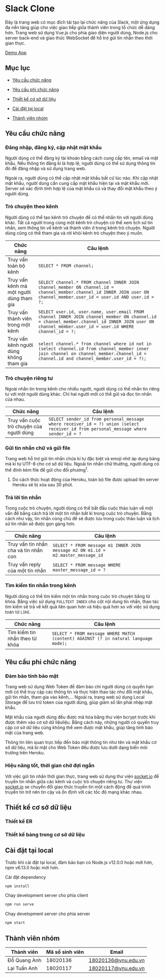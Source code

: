# Slack Clone

Đây là trang web có mục đích tái tạo lại chức năng của Slack, một ứng dụng đa nền tảng giúp cho việc giao tiếp giữa thành viên trong tổ chức dễ dàng hơn. Trang web sử dụng Vue.js cho phía giao diện người dùng, Node.js cho server back-end và giao thức WebSocket để hỗ trợ gửi tin nhắn theo thời gian thực.

[Demo App](https://chat-application-uet.herokuapp.com/)

## Mục lục

- [Yêu cầu chức năng](#functional-requirements)

- [Yêu cầu phi chức năng](#non-functional-requirements)

- [Thiết kế cơ sở dữ liệu](#database-design)

- [Cài đặt tại local](#setup)

- [Thành viên nhóm](#project-members)

## Yêu cầu chức năng <a id="functional-requirements"></a>

### Đăng nhập, đăng ký, cập nhật mật khẩu

Người dùng có thể đăng ký tài khoản bằng cách cung cấp tên, email và mật khẩu. Nếu thông tin đăng kí là hợp lệ, người dùng có thể sử dụng thông tin đó để đăng nhập và sử dụng trang web.

Ngoài ra, người dùng có thể cập nhật mật khẩu bất cứ lúc nào. Khi cập nhật mật khẩu, người dùng cần cung cấp mật khẩu hiện tại và mật khẩu mới. Server sẽ xác định tính hợp lệ của mật khẩu cũ và thay đổi mật khẩu theo ý người dùng.

### Trò chuyện theo kênh

Người dùng có thể tạo kênh trò chuyện để có thể nhắn tin với người dùng khác. Tất cả người trong cùng một kênh trò chuyện có thể xem lịch sử tin nhắn, xem thông tin về kênh và thành viên ở trong kênh trò chuyện. Người dùng cũng có thể tham gia và rời khỏi kênh trò chuyện theo ý muốn.

| Chức năng                                | Câu lệnh                                                                                                                                                                                           |
| ---------------------------------------- | -------------------------------------------------------------------------------------------------------------------------------------------------------------------------------------------------- |
| Truy vấn toàn bộ kênh                    | `SELECT * FROM channel;`                                                                                                                                                                           |
| Truy vấn kênh mà một người dùng tham gia | `SELECT channel.* FROM channel INNER JOIN channel_member ON channel.id = channel_member.channel_id INNER JOIN user ON channel_member.user_id = user.id AND user.id = ?;`                           |
| Truy vấn thành viên trong một kênh       | `SELECT user.id, user.name, user.email FROM channel INNER JOIN channel_member ON channel.id = channel_member.channel_id INNER JOIN user ON channel_member.user_id = user.id WHERE channel_id = ?;` |
| Truy vấn kênh người dùng không tham gia  | `select channel.* from channel where id not in (select channel.id from channel_member inner join channel on channel_member.channel_id = channel.id and channel_member.user_id = ?);`               |

### Trò chuyện riêng tư

Ngoài nhắn tin trong kênh cho nhiều người, người dùng có thể nhắn tin riêng tư với một người dùng khác. Chỉ hai người mới có thể gửi và đọc tin nhắn của nhau.

| Chức năng                               | Câu lệnh                                                                                                                            |
| --------------------------------------- | ----------------------------------------------------------------------------------------------------------------------------------- |
| Truy vấn cuộc trò chuyện của người dùng | `SELECT sender_id from personal_message where receiver_id = ?) union (select receiver_id from personal_message where sender_id = ?` |

### Gửi tin nhắn chữ và gửi file

Trang web hỗ trợ gửi tin nhắn chứa kí tự đặc biệt và emoji nhờ áp dụng bảng mã kí tự UTF-8 cho cơ sở dữ liệu. Ngoài tin nhắn chữ thường, người dùng có thể đính kèm file để gửi cho đối phương<sup>1</sup>.

1. Do cách thức hoạt động của Heroku, toàn bộ file được upload lên server Heroku sẽ bị xóa sau 30 phút.

### Trả lời tin nhắn

Trong cuộc trò chuyện, người dùng có thể bắt đầu cuộc thảo luận về một vấn đề bằng cách trả lời một tin nhắn bất kì trong cuộc trò chuyện. Bằng cách như vậy, tin nhắn cùng chủ đề sẽ được lưu trong cuộc thảo luận và lịch sử tin nhắn sẽ được gọn gàng hơn.

| Chức năng                             | Câu lệnh                                                                         |
| ------------------------------------- | -------------------------------------------------------------------------------- |
| Truy vấn tin nhắn cha và tin nhắn con | `SELECT * FROM message m1 INNER JOIN message m2 ON m1.id = m2.master_message_id` |
| Truy vấn reply của một tin nhắn       | `SELECT * FROM message WHERE master_message_id = ?`                              |

### Tìm kiếm tin nhắn trong kênh

Người dùng có thể tìm kiếm một tin nhắn trong cuộc trò chuyện bằng từ khóa. Bằng việc sử dụng `FULLTEXT INDEX` cho cột nội dung tin nhắn, thao tác tìm kiếm sẽ trả về kết quả liên quan hơn và hiệu quả hơn so với việc sử dụng toán tử `LIKE`.

| Chức năng                      | Câu lệnh                                                                            |
| ------------------------------ | ----------------------------------------------------------------------------------- |
| Tìm kiếm tin nhắn theo từ khóa | `SELECT * FROM message WHERE MATCH (content) AGAINST (? in natural language mode);` |

## Yêu cầu phi chức năng <a id="non-functional-requirements"></a>

### Đảm bảo tính bảo mật

Trang web sử dụng Web Token để đảm bảo chỉ người dùng có quyền hạn mới có thể truy cập các thông tin và thực hiện thao tác như đổi mật khẩu, gửi tin nhắn, tham gia vào kênh,... Ngoài ra, trang web sử dụng Local Storage để lưu trữ token của người dùng, giúp giảm số lần phải nhập mật khẩu.

Mật khẩu của người dùng đều được mã hóa bằng thư viện bcrypt trước khi được thêm vào cơ sở dữ liệuliệu. Bằng cách này, những người có quyền truy cập cơ sở dữ liệu cũng không thể xem được mật khẩu, giúp tăng tính bảo mật của trang web.

Thông tin liên quan trực tiếp đến bảo mật thông tin như tên và mật khẩu cơ sở dữ liệu, mã bí mật cho Web Token đều được lưu dưới dạng biến môi trường trên Heroku.

### Hiệu năng tốt, thời gian chờ đợi ngắn

Với việc gửi tin nhắn thời gian thực, trang web sử dụng thư viện [socket.io](https://socket.io/) để truyền tin nhắn giữa các kênh và cuộc trò chuyện riêng tư. Thư viện [socket.io](https://socket.io/) se chuyển đổi giao thức truyền tin một cách động để quá trình truyền tin trở nên tin cậy và ổn định với các tốc độ mạng khác nhau.

## Thiết kế cơ sở dữ liệu <a id="database-design"></a>

### Thiết kế ER

### Thiết kế bảng trong cơ sở dữ liệu

## Cài đặt tại local <a id="setup"></a>

Trước khi cài đặt tại local, đảm bảo bạn có Node.js v12.0.0 hoặc mới hơn, npm v6.13.0 hoặc mới hơn.

Cài đặt dependency

```sh
npm install
```

Chạy development server cho phía client

```sh
npm run serve
```

Chạy development server cho phía server

```sh
npm start
```

## Thành viên nhóm <a id="project-members"></a>

| Thành viên   | Mã số sinh viên | Email               |
| ------------ | --------------- | ------------------- |
| Đỗ Quang Anh | 18020136        | 18020136@vnu.edu.vn |
| Lại Tuấn Anh | 18020117        | 18020117@vnu.edu.vn |
